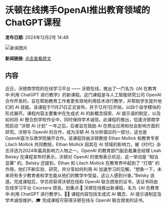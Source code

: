 # 沃顿在线携手OpenAI推出教育领域的ChatGPT课程

**发布日期**: 2024年12月2号 14:48

![新闻图片](https://pic.chinaz.com/picmap/202405110933330041_0.jpg)

**新闻链接**: [点击查看原文](https://www.aibase.com/zh/news/13625)

## 内容

近日，沃顿商学院的在线学习平台 —— 沃顿在线，推出了一门名为《AI 在教育中:利用 ChatGPT 进行教学》的新课程。这门课程是与人工智能研究公司 OpenAI 合作开发的，旨在帮助教育工作者更有效地利用技术进行教学，并帮助学生提升他们的 AI 技能。该课程于11月21日正式宣布，并于12月1日开始，以四个自学模块的形式展开。课程内容主要集中在生成式 AI 的新概念探索、AI 提示语的制定，以及如何将 AI 整合到学校作业中，同时保持学术诚信。此课程的推出，恰逢沃顿商学院启动 “沃顿 AI 计划” 一年之后，后者旨在鼓励 AI 在商业应用和社会影响方面的研究。沃顿与 OpenAI 的合作，成为沃顿 AI 与分析倡议的一部分，这也是 OpenAI首次与商学院展开合作。该课程将由沃顿教授 Ethan Mollick 和教育专家 Lilach Mollick 共同教授。Ethan Mollick 因其在 AI 领域的影响力，被《时代》杂志评选为2024年最具影响力人物之一。OpenAI 的教育部门副总裁兼总经理 Leah Belsky 在课程宣布时表示，沃顿对 OpenAI 的使用表示欢迎，这一举动是 “相当显著” 的。Belsky 还提到，Ethan 和 Lilach Mollick 在教育界中起到了 “灯塔” 的作用，他们不断实验、研究，并分享如何利用 AI 加速学习的见解。“想象一下，未来将有多少教育者和学生能从他们的教学中受益，这让人感到兴奋。”Belsky 说道。完成课程后，学员将获得沃顿在线和 OpenAI 联合颁发的证书，该证书将由在线学习平台 Coursera 颁发。划重点:🌟 沃顿在线推出新课程，名为《AI 在教育中:利用 ChatGPT 进行教学》。🧑‍🏫 课程内容包括生成式 AI 概念、AI 提示语制定及学术诚信维护。🎓 完成课程可获得沃顿在线与 OpenAI 联合颁发的证书。
